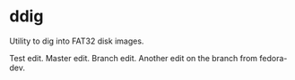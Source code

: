 ddig
====

Utility to dig into FAT32 disk images.

Test edit.
Master edit.
Branch edit.
Another edit on the branch from fedora-dev.
